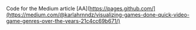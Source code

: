 Code for the Medium article [AA](https://pages.github.com/](https://medium.com/@karlahrnndz/visualizing-games-done-quick-video-game-genres-over-the-years-21c4cc69b671/)
